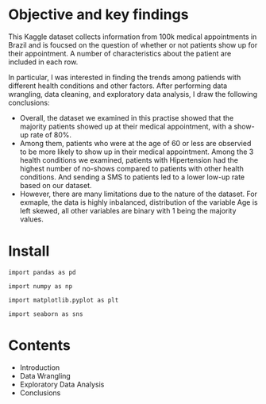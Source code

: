 # Objective and key findings 

This Kaggle dataset collects information from 100k medical appointments in Brazil and is foucsed on the question of whether or not patients show up for their appointment. A number of characteristics about the patient are included in each row. 

In particular, I was interested in finding the trends among patiends with different health conditions and other factors. After performing data wrangling, data cleaning, and exploratory data analysis, I draw the following conclusions:

- Overall, the dataset we examined in this practise showed that the majority patients showed up at their medical appointment, with a show-up rate of 80%.
- Among them, patients who were at the age of 60 or less are observied to be more likely to show up in their medical appointment. Among the 3 health conditions we examined, patients with Hipertension had the highest number of no-shows compared to patients with other health conditions. And sending a SMS to patients led to a lower low-up rate based on our dataset.
- However, there are many limitations due to the nature of the dataset. For exmaple, the data is highly inbalanced, distribution of the variable Age is left skewed, all other variables are binary with 1 being the majority values. 


# Install
`import pandas as pd`

`import numpy as np`

`import matplotlib.pyplot as plt`

`import seaborn as sns`


# Contents
- Introduction
- Data Wrangling
- Exploratory Data Analysis
- Conclusions





